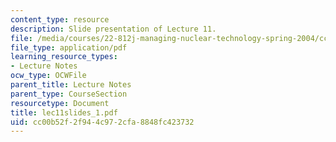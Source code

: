 ```yaml
---
content_type: resource
description: Slide presentation of Lecture 11.
file: /media/courses/22-812j-managing-nuclear-technology-spring-2004/cc00b52f2f944c972cfa8848fc423732_lec11slides_1.pdf
file_type: application/pdf
learning_resource_types:
- Lecture Notes
ocw_type: OCWFile
parent_title: Lecture Notes
parent_type: CourseSection
resourcetype: Document
title: lec11slides_1.pdf
uid: cc00b52f-2f94-4c97-2cfa-8848fc423732
---
```

